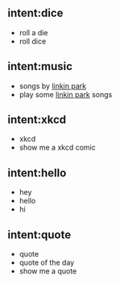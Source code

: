 ## intent:dice
- roll a die
- roll dice

## intent:music
- songs by [linkin park](song)
- play some [linkin park](song) songs

## intent:xkcd
- xkcd
- show me a xkcd comic


## intent:hello
- hey
- hello
- hi

## intent:quote
- quote
- quote of the day
- show me a quote

